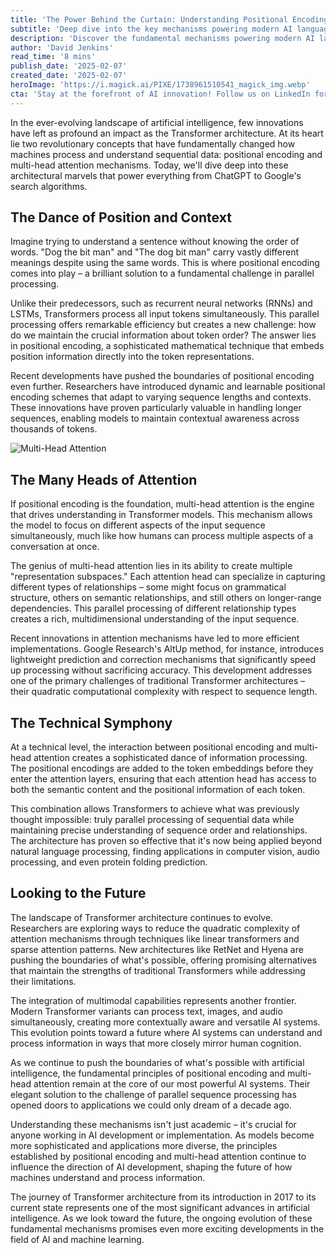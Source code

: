 ```yaml
---
title: 'The Power Behind the Curtain: Understanding Positional Encoding and Multi-Head Attention in Transformer Architecture'
subtitle: 'Deep dive into the key mechanisms powering modern AI language models'
description: 'Discover the fundamental mechanisms powering modern AI language models - positional encoding and multi-head attention. This deep dive explores how these revolutionary concepts enable machines to process and understand sequential data, from ChatGPT to Google\'s search algorithms.'
author: 'David Jenkins'
read_time: '8 mins'
publish_date: '2025-02-07'
created_date: '2025-02-07'
heroImage: 'https://i.magick.ai/PIXE/1738961510541_magick_img.webp'
cta: 'Stay at the forefront of AI innovation! Follow us on LinkedIn for regular insights into the latest developments in transformer architecture and artificial intelligence.'
---
```


In the ever-evolving landscape of artificial intelligence, few innovations have left as profound an impact as the Transformer architecture. At its heart lie two revolutionary concepts that have fundamentally changed how machines process and understand sequential data: positional encoding and multi-head attention mechanisms. Today, we'll dive deep into these architectural marvels that power everything from ChatGPT to Google's search algorithms.

## The Dance of Position and Context

Imagine trying to understand a sentence without knowing the order of words. "Dog the bit man" and "The dog bit man" carry vastly different meanings despite using the same words. This is where positional encoding comes into play – a brilliant solution to a fundamental challenge in parallel processing.

Unlike their predecessors, such as recurrent neural networks (RNNs) and LSTMs, Transformers process all input tokens simultaneously. This parallel processing offers remarkable efficiency but creates a new challenge: how do we maintain the crucial information about token order? The answer lies in positional encoding, a sophisticated mathematical technique that embeds position information directly into the token representations.

Recent developments have pushed the boundaries of positional encoding even further. Researchers have introduced dynamic and learnable positional encoding schemes that adapt to varying sequence lengths and contexts. These innovations have proven particularly valuable in handling longer sequences, enabling models to maintain contextual awareness across thousands of tokens.

![Multi-Head Attention](https://i.magick.ai/PIXE/1738961510544_magick_img.webp)

## The Many Heads of Attention

If positional encoding is the foundation, multi-head attention is the engine that drives understanding in Transformer models. This mechanism allows the model to focus on different aspects of the input sequence simultaneously, much like how humans can process multiple aspects of a conversation at once.

The genius of multi-head attention lies in its ability to create multiple "representation subspaces." Each attention head can specialize in capturing different types of relationships – some might focus on grammatical structure, others on semantic relationships, and still others on longer-range dependencies. This parallel processing of different relationship types creates a rich, multidimensional understanding of the input sequence.

Recent innovations in attention mechanisms have led to more efficient implementations. Google Research's AltUp method, for instance, introduces lightweight prediction and correction mechanisms that significantly speed up processing without sacrificing accuracy. This development addresses one of the primary challenges of traditional Transformer architectures – their quadratic computational complexity with respect to sequence length.

## The Technical Symphony

At a technical level, the interaction between positional encoding and multi-head attention creates a sophisticated dance of information processing. The positional encodings are added to the token embeddings before they enter the attention layers, ensuring that each attention head has access to both the semantic content and the positional information of each token.

This combination allows Transformers to achieve what was previously thought impossible: truly parallel processing of sequential data while maintaining precise understanding of sequence order and relationships. The architecture has proven so effective that it's now being applied beyond natural language processing, finding applications in computer vision, audio processing, and even protein folding prediction.

## Looking to the Future

The landscape of Transformer architecture continues to evolve. Researchers are exploring ways to reduce the quadratic complexity of attention mechanisms through techniques like linear transformers and sparse attention patterns. New architectures like RetNet and Hyena are pushing the boundaries of what's possible, offering promising alternatives that maintain the strengths of traditional Transformers while addressing their limitations.

The integration of multimodal capabilities represents another frontier. Modern Transformer variants can process text, images, and audio simultaneously, creating more contextually aware and versatile AI systems. This evolution points toward a future where AI systems can understand and process information in ways that more closely mirror human cognition.

As we continue to push the boundaries of what's possible with artificial intelligence, the fundamental principles of positional encoding and multi-head attention remain at the core of our most powerful AI systems. Their elegant solution to the challenge of parallel sequence processing has opened doors to applications we could only dream of a decade ago.

Understanding these mechanisms isn't just academic – it's crucial for anyone working in AI development or implementation. As models become more sophisticated and applications more diverse, the principles established by positional encoding and multi-head attention continue to influence the direction of AI development, shaping the future of how machines understand and process information.

The journey of Transformer architecture from its introduction in 2017 to its current state represents one of the most significant advances in artificial intelligence. As we look toward the future, the ongoing evolution of these fundamental mechanisms promises even more exciting developments in the field of AI and machine learning.